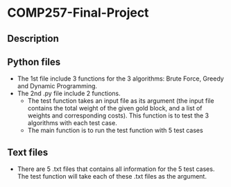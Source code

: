 # COMP257-Final-Project

## Description

## Python files
- The 1st file include 3 functions for the 3 algorithms: Brute Force, Greedy and Dynamic Programming.
- The 2nd .py file include 2 functions. 
   - The test function takes an input file as its argument (the input file contains the total weight of the given gold block, and a list of weights and corresponding costs). This function is to test the 3 algorithms with each test case. 
   - The main function is to run the test function with 5 test cases

## Text files
- There are 5 .txt files that contains all information for the 5 test cases. The test function will take each of these .txt files as the argument.
